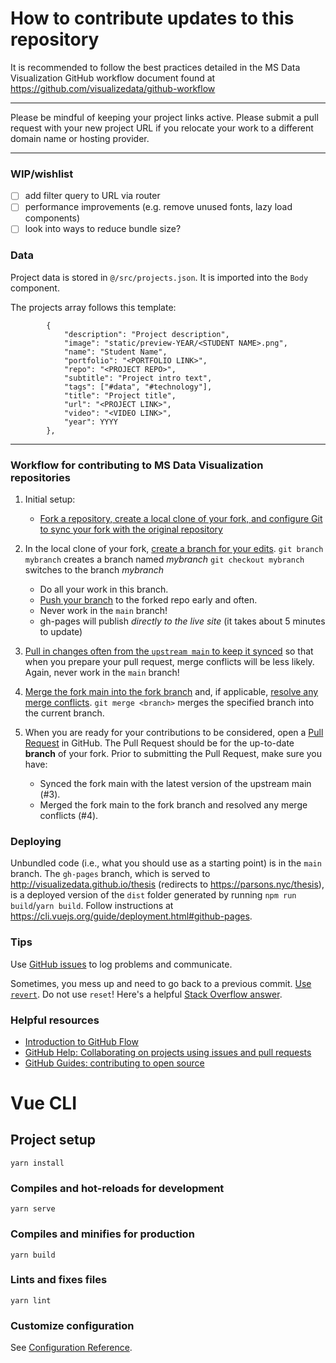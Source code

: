 # How to contribute updates to this repository

It is recommended to follow the best practices detailed in the MS Data Visualization GitHub workflow document found at https://github.com/visualizedata/github-workflow

---

Please be mindful of keeping your project links active. Please submit a pull request with your new project URL if you relocate your work to a different domain name or hosting provider.

---

### WIP/wishlist

- [ ] add filter query to URL via router
- [ ] performance improvements (e.g. remove unused fonts, lazy load components)
- [ ] look into ways to reduce bundle size?

### Data

Project data is stored in `@/src/projects.json`. It is imported into the `Body` component.

The projects array follows this template:

```
        {
            "description": "Project description",
            "image": "static/preview-YEAR/<STUDENT NAME>.png",
            "name": "Student Name",
            "portfolio": "<PORTFOLIO LINK>",
            "repo": "<PROJECT REPO>",
            "subtitle": "Project intro text",
            "tags": ["#data", "#technology"],
            "title": "Project title",
            "url": "<PROJECT LINK>",
            "video": "<VIDEO LINK>",
            "year": YYYY
        },
```

---

### Workflow for contributing to MS Data Visualization repositories

1. Initial setup:

   - [Fork a repository, create a local clone of your fork, and configure Git to sync your fork with the original repository](https://help.github.com/articles/fork-a-repo/)

2. In the local clone of your fork, [create a branch for your edits](https://git-scm.com/book/en/v2/Git-Branching-Basic-Branching-and-Merging).
   `git branch mybranch` creates a branch named _mybranch_
   `git checkout mybranch` switches to the branch _mybranch_

   - Do all your work in this branch.
   - [Push your branch](https://help.github.com/articles/pushing-to-a-remote/) to the forked repo early and often.
   - Never work in the `main` branch!
   - gh-pages will publish _directly to the live site_ (it takes about 5 minutes to update)

3. [Pull in changes often from the `upstream main` to keep it synced](https://help.github.com/articles/syncing-a-fork/) so that when you prepare your pull request, merge conflicts will be less likely. Again, never work in the `main` branch!

4. [Merge the fork main into the fork branch](https://stackoverflow.com/a/16957483) and, if applicable, [resolve any merge conflicts](https://help.github.com/articles/resolving-a-merge-conflict-using-the-command-line/).
   `git merge <branch>` merges the specified branch into the current branch.

5. When you are ready for your contributions to be considered, open a [Pull Request](https://help.github.com/articles/creating-a-pull-request/) in GitHub. The Pull Request should be for the up-to-date **branch** of your fork. Prior to submitting the Pull Request, make sure you have:
   - Synced the fork main with the latest version of the upstream main (#3).
   - Merged the fork main to the fork branch and resolved any merge conflicts (#4).

### Deploying

Unbundled code (i.e., what you should use as a starting point) is in the `main` branch. The `gh-pages` branch, which is served to http://visualizedata.github.io/thesis (redirects to https://parsons.nyc/thesis), is a deployed version of the `dist` folder generated by running `npm run build`/`yarn build`. Follow instructions at https://cli.vuejs.org/guide/deployment.html#github-pages.

### Tips

Use [GitHub issues](https://guides.github.com/features/issues/) to log problems and communicate.

Sometimes, you mess up and need to go back to a previous commit. [Use `revert`](https://www.atlassian.com/git/tutorials/undoing-changes/git-checkout). Do not use `reset`! Here's a helpful [Stack Overflow answer](http://stackoverflow.com/questions/4114095/how-to-revert-git-repository-to-a-previous-commit).

### Helpful resources

- [Introduction to GitHub Flow](https://guides.github.com/introduction/flow/)
- [GitHub Help: Collaborating on projects using issues and pull requests](https://help.github.com/categories/collaborating-on-projects-using-issues-and-pull-requests/)
- [GitHub Guides: contributing to open source](https://guides.github.com/activities/contributing-to-open-source/)

# Vue CLI

## Project setup

```
yarn install
```

### Compiles and hot-reloads for development

```
yarn serve
```

### Compiles and minifies for production

```
yarn build
```

### Lints and fixes files

```
yarn lint
```

### Customize configuration

See [Configuration Reference](https://cli.vuejs.org/config/).
